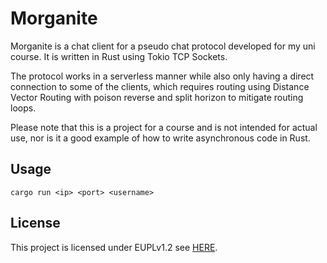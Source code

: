 # Morganite

Morganite is a chat client for a pseudo chat protocol developed for my uni course. It is written in Rust using Tokio TCP Sockets. 

The protocol works in a serverless manner while also only having a direct connection to some of the clients, which requires routing using Distance Vector Routing with poison reverse and split horizon to mitigate routing loops.

Please note that this is a project for a course and is not intended for actual use, nor is it a good example of how to write asynchronous code in Rust.

## Usage

`cargo run <ip> <port> <username>`

## License

This project is licensed under EUPLv1.2 see [HERE](./LICENSE).